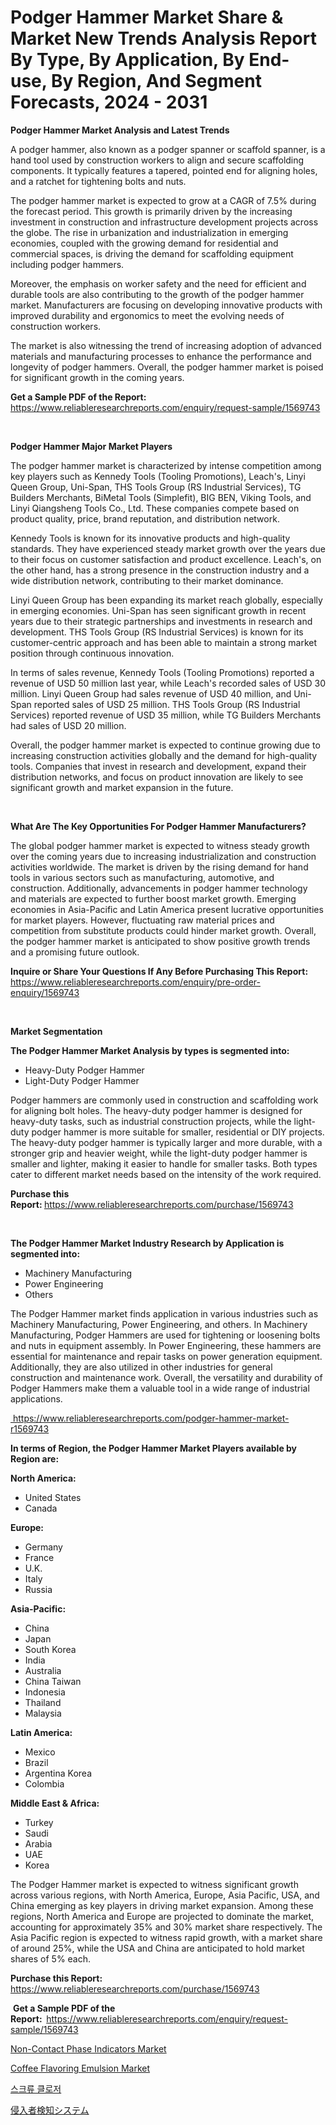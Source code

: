 <p><h1>Podger Hammer Market Share & Market New Trends Analysis Report By Type, By Application, By End-use, By Region, And Segment Forecasts, 2024 - 2031</h1></p><p><strong>Podger Hammer Market Analysis and Latest Trends</strong></p>
<p><p>A podger hammer, also known as a podger spanner or scaffold spanner, is a hand tool used by construction workers to align and secure scaffolding components. It typically features a tapered, pointed end for aligning holes, and a ratchet for tightening bolts and nuts.</p><p>The podger hammer market is expected to grow at a CAGR of 7.5% during the forecast period. This growth is primarily driven by the increasing investment in construction and infrastructure development projects across the globe. The rise in urbanization and industrialization in emerging economies, coupled with the growing demand for residential and commercial spaces, is driving the demand for scaffolding equipment including podger hammers.</p><p>Moreover, the emphasis on worker safety and the need for efficient and durable tools are also contributing to the growth of the podger hammer market. Manufacturers are focusing on developing innovative products with improved durability and ergonomics to meet the evolving needs of construction workers.</p><p>The market is also witnessing the trend of increasing adoption of advanced materials and manufacturing processes to enhance the performance and longevity of podger hammers. Overall, the podger hammer market is poised for significant growth in the coming years.</p></p>
<p><strong>Get a Sample PDF of the Report:&nbsp;</strong> <a href="https://www.reliableresearchreports.com/enquiry/request-sample/1569743">https://www.reliableresearchreports.com/enquiry/request-sample/1569743</a></p>
<p>&nbsp;</p>
<p><strong>Podger Hammer Major Market Players</strong></p>
<p><p>The podger hammer market is characterized by intense competition among key players such as Kennedy Tools (Tooling Promotions), Leach's, Linyi Queen Group, Uni-Span, THS Tools Group (RS Industrial Services), TG Builders Merchants, BiMetal Tools (Simplefit), BIG BEN, Viking Tools, and Linyi Qiangsheng Tools Co., Ltd. These companies compete based on product quality, price, brand reputation, and distribution network.</p><p>Kennedy Tools is known for its innovative products and high-quality standards. They have experienced steady market growth over the years due to their focus on customer satisfaction and product excellence. Leach's, on the other hand, has a strong presence in the construction industry and a wide distribution network, contributing to their market dominance.</p><p>Linyi Queen Group has been expanding its market reach globally, especially in emerging economies. Uni-Span has seen significant growth in recent years due to their strategic partnerships and investments in research and development. THS Tools Group (RS Industrial Services) is known for its customer-centric approach and has been able to maintain a strong market position through continuous innovation.</p><p>In terms of sales revenue, Kennedy Tools (Tooling Promotions) reported a revenue of USD 50 million last year, while Leach's recorded sales of USD 30 million. Linyi Queen Group had sales revenue of USD 40 million, and Uni-Span reported sales of USD 25 million. THS Tools Group (RS Industrial Services) reported revenue of USD 35 million, while TG Builders Merchants had sales of USD 20 million.</p><p>Overall, the podger hammer market is expected to continue growing due to increasing construction activities globally and the demand for high-quality tools. Companies that invest in research and development, expand their distribution networks, and focus on product innovation are likely to see significant growth and market expansion in the future.</p></p>
<p>&nbsp;</p>
<p><strong>What Are The Key Opportunities For Podger Hammer Manufacturers?</strong></p>
<p><p>The global podger hammer market is expected to witness steady growth over the coming years due to increasing industrialization and construction activities worldwide. The market is driven by the rising demand for hand tools in various sectors such as manufacturing, automotive, and construction. Additionally, advancements in podger hammer technology and materials are expected to further boost market growth. Emerging economies in Asia-Pacific and Latin America present lucrative opportunities for market players. However, fluctuating raw material prices and competition from substitute products could hinder market growth. Overall, the podger hammer market is anticipated to show positive growth trends and a promising future outlook.</p></p>
<p><strong>Inquire or Share Your Questions If Any Before Purchasing This Report:</strong> <a href="https://www.reliableresearchreports.com/enquiry/pre-order-enquiry/1569743">https://www.reliableresearchreports.com/enquiry/pre-order-enquiry/1569743</a></p>
<p>&nbsp;</p>
<p><strong>Market Segmentation</strong></p>
<p><strong>The Podger Hammer Market Analysis by types is segmented into:</strong></p>
<p><ul><li>Heavy-Duty Podger Hammer</li><li>Light-Duty Podger Hammer</li></ul></p>
<p><p>Podger hammers are commonly used in construction and scaffolding work for aligning bolt holes. The heavy-duty podger hammer is designed for heavy-duty tasks, such as industrial construction projects, while the light-duty podger hammer is more suitable for smaller, residential or DIY projects. The heavy-duty podger hammer is typically larger and more durable, with a stronger grip and heavier weight, while the light-duty podger hammer is smaller and lighter, making it easier to handle for smaller tasks. Both types cater to different market needs based on the intensity of the work required.</p></p>
<p><strong>Purchase this Report:&nbsp;</strong><a href="https://www.reliableresearchreports.com/purchase/1569743">https://www.reliableresearchreports.com/purchase/1569743</a></p>
<p>&nbsp;</p>
<p><strong>The Podger Hammer Market Industry Research by Application is segmented into:</strong></p>
<p><ul><li>Machinery Manufacturing</li><li>Power Engineering</li><li>Others</li></ul></p>
<p><p>The Podger Hammer market finds application in various industries such as Machinery Manufacturing, Power Engineering, and others. In Machinery Manufacturing, Podger Hammers are used for tightening or loosening bolts and nuts in equipment assembly. In Power Engineering, these hammers are essential for maintenance and repair tasks on power generation equipment. Additionally, they are also utilized in other industries for general construction and maintenance work. Overall, the versatility and durability of Podger Hammers make them a valuable tool in a wide range of industrial applications.</p></p>
<p><a href="https://www.reliableresearchreports.com/podger-hammer-market-r1569743">&nbsp;https://www.reliableresearchreports.com/podger-hammer-market-r1569743</a></p>
<p><strong>In terms of Region, the Podger Hammer Market Players available by Region are:</strong></p>
<p>
    <p> <strong> North America: </strong>
        <ul>
            <li>United States</li>
            <li>Canada</li>
        </ul>
        </p> 
    <p> <strong> Europe: </strong>
        <ul>
            <li>Germany</li>
            <li>France</li>
            <li>U.K.</li>
            <li>Italy</li>
            <li>Russia</li>
        </ul>
        </p> 
    <p> <strong> Asia-Pacific: </strong>
        <ul>
            <li>China</li>
            <li>Japan</li>
            <li>South Korea</li>
            <li>India</li>
            <li>Australia</li>
            <li>China Taiwan</li>
            <li>Indonesia</li>
            <li>Thailand</li>
            <li>Malaysia</li>
        </ul>
        </p> 
    <p> <strong> Latin America: </strong>
        <ul>
            <li>Mexico</li>
            <li>Brazil</li>
            <li>Argentina Korea</li>
            <li>Colombia</li>
        </ul>
        </p> 
    <p> <strong> Middle East & Africa: </strong>
        <ul>
            <li>Turkey</li>
            <li>Saudi</li>
            <li>Arabia</li>
            <li>UAE</li>
            <li>Korea</li>
        </ul>
    </p>
    </p>
<p><p>The Podger Hammer market is expected to witness significant growth across various regions, with North America, Europe, Asia Pacific, USA, and China emerging as key players in driving market expansion. Among these regions, North America and Europe are projected to dominate the market, accounting for approximately 35% and 30% market share respectively. The Asia Pacific region is expected to witness rapid growth, with a market share of around 25%, while the USA and China are anticipated to hold market shares of 5% each.</p></p>
<p><strong>Purchase this Report: </strong><a href="https://www.reliableresearchreports.com/purchase/1569743">https://www.reliableresearchreports.com/purchase/1569743</a></p>
<p>&nbsp;<strong>Get a Sample PDF of the Report:&nbsp;&nbsp;</strong><a href="https://www.reliableresearchreports.com/enquiry/request-sample/1569743">https://www.reliableresearchreports.com/enquiry/request-sample/1569743</a></p>
<p><strong></strong></p>
<p><p><a href="https://medium.com/@sagorhossaincs33_80453/non-contact-phase-indicators-market-size-share-analysis-growth-trends-forecast-2024-2031-fa3026c133b0">Non-Contact Phase Indicators Market</a></p><p><a href="https://medium.com/@caseywiza1946/global-coffee-flavoring-emulsion-market-status-2024-2031-and-forecast-by-region-product-end-6abce4083a70">Coffee Flavoring Emulsion Market</a></p><p><a href="https://github.com/laholand/Market-Research-Report-List-4/blob/main/6920950185615.md">스크류 클로저</a></p><p><a href="https://github.com/mohamedbakry57/Market-Research-Report-List-5/blob/main/9245697182927.md">侵入者検知システム</a></p></p>